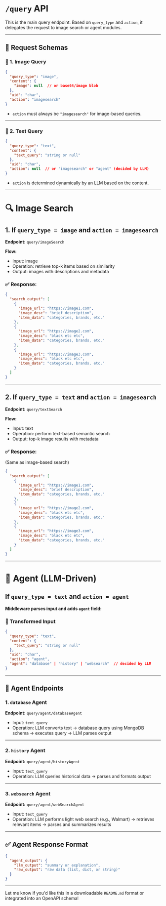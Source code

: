 
# `/query` API

This is the main query endpoint. Based on `query_type` and `action`, it delegates the request to image search or agent modules.

---

## 🧾 Request Schemas

### 🔹 1. Image Query

```json
{
  "query_type": "image",
  "content": {
    "image": null  // or base64/image blob
  },
  "uid": "char",
  "action": "imagesearch"
}
```

* `action` must always be `"imagesearch"` for image-based queries.

---

### 🔹 2. Text Query

```json
{
  "query_type": "text",
  "content": {
    "text_query": "string or null"
  },
  "uid": "char",
  "action": null  // or "imagesearch" or "agent" (decided by LLM)
}
```

* `action` is determined dynamically by an LLM based on the content.

---

# 🔍 Image Search

## 1. If `query_type = image` and `action = imagesearch`

**Endpoint:** `query/imageSearch`

**Flow:**

* Input: image
* Operation: retrieve top-k items based on similarity
* Output: images with descriptions and metadata

### ✅ Response:

```json
{
  "search_output": [
    {
      "image_url": "https://image1.com",
      "image_desc": "brief description",
      "item_data": "categories, brands, etc."
    },
    {
      "image_url": "https://image2.com",
      "image_desc": "black etc etc",
      "item_data": "categories, brands, etc."
    },
    {
      "image_url": "https://image3.com",
      "image_desc": "black etc etc",
      "item_data": "categories, brands, etc."
    }
  ]
}
```

---

## 2. If `query_type = text` and `action = imagesearch`

**Endpoint:** `query/textSearch`

**Flow:**

* Input: text
* Operation: perform text-based semantic search
* Output: top-k image results with metadata

### ✅ Response:

(Same as image-based search)

```json
{
  "search_output": [
    {
      "image_url": "https://image1.com",
      "image_desc": "brief description",
      "item_data": "categories, brands, etc."
    },
    {
      "image_url": "https://image2.com",
      "image_desc": "black etc etc",
      "item_data": "categories, brands, etc."
    },
    {
      "image_url": "https://image3.com",
      "image_desc": "black etc etc",
      "item_data": "categories, brands, etc."
    }
  ]
}
```

---

# 🧠 Agent (LLM-Driven)

## If `query_type = text` and `action = agent`

**Middleware parses input and adds `agent` field:**

### 🔁 Transformed Input

```json
{
  "query_type": "text",
  "content": {
    "text_query": "string or null"
  },
  "uid": "char",
  "action": "agent",
  "agent": "database" | "history" | "websearch"  // decided by LLM
}
```

---

## 🧩 Agent Endpoints

### 1. `database` Agent

**Endpoint:** `query/agent/databaseAgent`

* Input: `text_query`
* Operation: LLM converts text → database query using MongoDB schema → executes query → LLM parses output

---

### 2. `history` Agent

**Endpoint:** `query/agent/historyAgent`

* Input: `text_query`
* Operation: LLM queries historical data → parses and formats output

---

### 3. `websearch` Agent

**Endpoint:** `query/agent/webSearchAgent`

* Input: `text_query`
* Operation: LLM performs light web search (e.g., Walmart) → retrieves relevant items → parses and summarizes results

---

## ✅ Agent Response Format

```json
{
  "agent_output": {
    "llm_output": "summary or explanation",
    "raw_output": "raw data (list, dict, or string)"
  }
}
```

---

Let me know if you'd like this in a downloadable `README.md` format or integrated into an OpenAPI schema!
